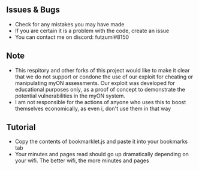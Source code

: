 ## Issues & Bugs
- Check for any mistakes you may have made 
- If you are certain it is a problem with the code, create an issue
- You can contact me on discord: futzumi#8150
## Note
- This respitory and other forks of this project would like to make it clear that we do not support or condone the use of our exploit for cheating or manipulating myON assessments. Our exploit was developed for educational purposes only, as a proof of concept to demonstrate the potential vulnerabilities in the myON system.
- I am not responsible for the actions of anyone who uses this to boost themselves economically, as even i, don't use them in that way
## Tutorial
- Copy the contents of bookmarklet.js and paste it into your bookmarks tab
- Your minutes and pages read should go up dramatically depending on your wifi. The better wifi, the more minutes and pages
